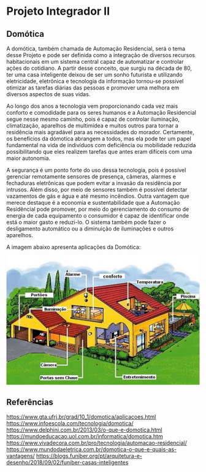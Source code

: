  # Projeto Integrador II
## Domótica
A domótica, também chamada de Automação Residencial, será o tema desse Projeto e pode ser definida como a integração de diversos recursos habitacionais em um sistema central capaz de automatizar e controlar ações do cotidiano. A partir desse conceito, que surgiu na década de 80, ter uma casa inteligente deixou de ser um sonho futurista e utilizando eletricidade, eletrônica e tecnologia da informação tornou-se possível otimizar as tarefas diárias das pessoas e promover uma melhora em diversos aspectos de suas vidas.

Ao longo dos anos a tecnologia vem proporcionando cada vez mais conforto e comodidade para os seres humanos e a Automação Residencial segue nesse mesmo caminho, pois é capaz de controlar iluminação, climatização, aparelhos de multimídea e muitos outros para tornar a residência mais agradável para as necessidades do morador. Certamente, os benefícios da dómotica abrangem a todos, mas ela pode ter um papel fundamental na vida de indivíduos com deficiência ou mobilidade reduzida possibilitando que eles realizem tarefas que antes eram difíceis com uma maior autonomia.

 A segurança é um ponto forte do uso dessa tecnologia, pois é possível gerenciar remotamente sensores de presença, câmeras, alarmes e fechaduras eletrônicas que podem evitar a invasão da residência por intrusos. Além disso, por meio de sensores também é possível detectar vazamentos de gás e água e até mesmo incêndios. Outra vantagem que merece destaque é a economia e sustentabilidade que a Automação Residêncial pode promover, por meio do gerenciamento do consumo de energia de cada equipamento o consumidor é capaz de identificar onde está o maior gasto e reduzi-lo. O sistema também pode fazer o desligamento automático ou a diminuição de iluminações e outros aparelhos.  

A imagem abaixo apresenta aplicações da Domótica:

![Domótica](./Imagens/domotica.PNG)

## Referências

<https://www.gta.ufrj.br/grad/10_1/domotica/aplicacoes.html>
<https://www.infoescola.com/tecnologia/domotica/>
<https://www.delphini.com.br/2013/03/o-que-e-domotica.html>
<https://mundoeducacao.uol.com.br/informatica/domotica.htm>
<https://www.vivadecora.com.br/pro/tecnologia/automacao-residencial/>
<https://www.mundodaeletrica.com.br/domotica-o-que-e-quais-as-vantagens/>
<https://blogs.funiber.org/pt/arquitetura-e-desenho/2018/09/02/funiber-casas-inteligentes>
